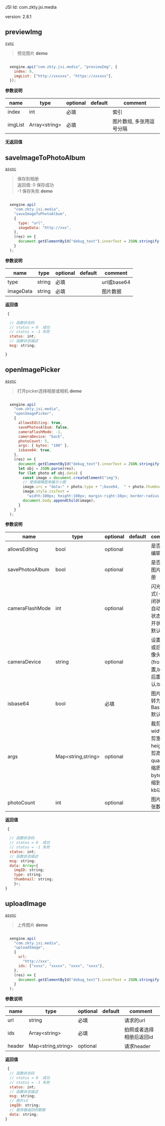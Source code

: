 

JSI Id: com.zkty.jsi.media

version: 2.8.1



## previewImg
[`sync`](/docs/modules/模块-规范?id=jsi-调用)
> 预览图片
**demo**
``` js

  xengine.api("com.zkty.jsi.media", "previewImg", {
    index: 0,
    imgList: ["http://xxxxxx", "https://xxxxxx"],
  });

```

**参数说明**

| name                        | type      | optional | default   | comment  |
| --------------------------- | --------- | -------- | --------- |--------- |
| index | int | 必填 |  | 索引 |
| imgList | Array\<string\> | 必填 |  | 图片数组, 多张用逗号分隔 |
**无返回值**



## saveImageToPhotoAlbum
[`async`](/docs/modules/模块-规范?id=jsi-调用)
> 保存到相册<br>返回值: 0 保存成功<br>-1 保存失败
**demo**
``` js

  xengine.api(
    "com.zkty.jsi.media",
    "saveImageToPhotoAlbum",
    {
      type: "url",
      imageData: "http://xxx",
    },
    (res) => {
      document.getElementById("debug_text").innerText = JSON.stringify(res);
    }
  );

```

**参数说明**

| name                        | type      | optional | default   | comment  |
| --------------------------- | --------- | -------- | --------- |--------- |
| type | string | 必填 |  | url或base64 |
| imageData | string | 必填 |  | 图片数据 |
**返回值**
``` js
 {

  // 函数状态码
  // status = 0  成功
  // status = -1 失败
  status: int;
  // 函数状态描述
  msg: string;

}
```



## openImagePicker
[`async`](/docs/modules/模块-规范?id=jsi-调用)
> 打开picker选择相册或相机
**demo**
``` js

  xengine.api(
    "com.zkty.jsi.media",
    "openImagePicker",
    {
      allowsEditing: true,
      savePhotosAlbum: false,
      cameraFlashMode: -1,
      cameraDevice: "back",
      photoCount: 5,
      args: { bytes: "100" },
      isbase64: true,
    },
    (res) => {
      document.getElementById("debug_text").innerText = JSON.stringify(res);
      let obj = JSON.parse(res);
      for (let photo of obj.data) {
        const image = document.createElement("img");
        // 使用缩略图来展示小图
        image.src = "data:" + photo.type + ";base64,  " + photo.thumbnail;
        image.style.cssText =
          "width:100px; height:100px; margin-right:10px; border-radius:10px;";
        document.body.appendChild(image);
      }
    }
  );

```

**参数说明**

| name                        | type      | optional | default   | comment  |
| --------------------------- | --------- | -------- | --------- |--------- |
| allowsEditing | bool | optional |  | 是否允许编辑 |
| savePhotosAlbum | bool | optional |  | 是否保存图片到相册 |
| cameraFlashMode | int | optional |  | 闪光灯模式(-1:关闭状态,0:自动开关状态,1:打开状态),默认:-1 |
| cameraDevice | string | optional |  | 设置前置或后置摄像头(front:前置,back:后置),默认:back |
| isbase64 | bool | 必填 |  | 图片是否转为Base64,默认:true |
| args | Map\<string,string\> | optional |  | 裁剪参数 width:裁剪宽度; height:裁剪高度; quality:压缩质量; bytes:压缩到多少kb以内; |
| photoCount | int | optional |  | 图片选择张数 |
**返回值**
``` js
 {

  // 函数状态码
  // status = 0  成功
  // status = -1 失败
  status: int;
  // 函数状态描述
  msg: string;
  data: Array<{
    imgID: string;
    type: string;
    thumbnail: string;
	}>;	
}
```



## uploadImage
[`async`](/docs/modules/模块-规范?id=jsi-调用)
> 上传图片
**demo**
``` js

  xengine.api(
    "com.zkty.jsi.media",
    "uploadImage",
    {
      url:
        "http://xxx",
      ids: ["xxxx", "xxxxx", "xxxx", "xxxx"],
    },
    (res) => {
      document.getElementById("debug_text").innerText = JSON.stringify(res);
    }
  );

```

**参数说明**

| name                        | type      | optional | default   | comment  |
| --------------------------- | --------- | -------- | --------- |--------- |
| url | string | 必填 |  | 请求的url |
| ids | Array\<string\> | 必填 |  | 拍照或者选择相册后返回id |
| header | Map\<string,string\> | optional |  | 请求header |
**返回值**
``` js
 {
  // 函数状态码
  // status = 0  成功
  // status = -1 失败
  status: int;
  // 函数状态描述
  msg: string;
  // 图片id
  imgID: string;
  // 服务器返回的数据
  data: string;
}
```


​    